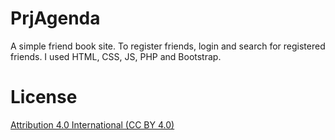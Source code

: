 # PrjAgenda

A simple friend book site. To register friends, login and search for registered friends. 
I used HTML, CSS, JS, PHP and Bootstrap.

# License

[Attribution 4.0 International (CC BY 4.0)](https://creativecommons.org/licenses/by/4.0/)